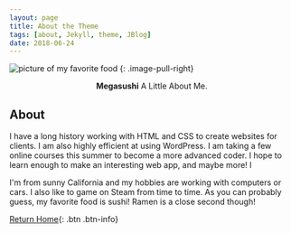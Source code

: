 ```yaml
---
layout: page
title: About the Theme
tags: [about, Jekyll, theme, JBlog]
date: 2018-06-24
---
```


![picture of my favorite food](sushi.jpg)
{: .image-pull-right}

<center><b>Megasushi</b> A Little About Me.</center>

## About

I have a long history working with HTML and CSS to create websites for clients. I am also highly efficient at using WordPress. I am taking a few online courses this summer to become a more advanced coder. I hope to learn enough to make an interesting web app, and maybe more! I 

I'm from sunny California and my hobbies are working with computers or cars. I also like to game on Steam from time to time. As you can probably guess, my favorite food is sushi! Ramen is a close second though! 


    

[Return Home](https://megasushi.github.io){: .btn .btn-info}
